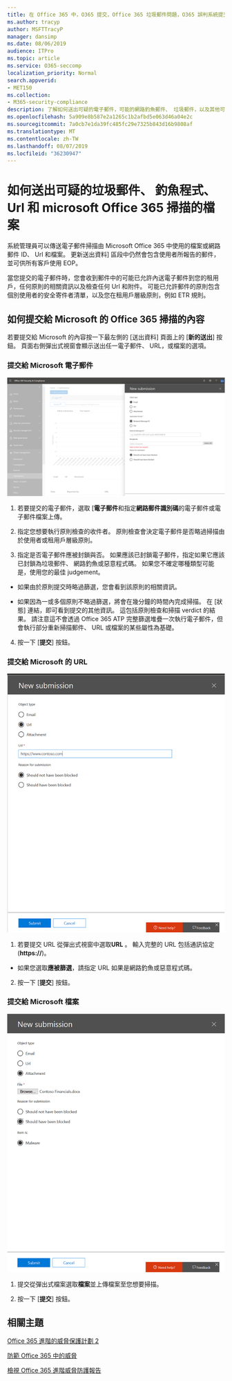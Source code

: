 ```yaml
---
title: 在 Office 365 中，O365 提交，Office 365 垃圾郵件問題，O365 誤判系統提交提交 office 365 中的釣魚程式、 送出掃描、 可疑的電子郵件，Office 365 中的電子郵件、 掃描郵件、 有 Microsoft 掃描的釣魚程式]，讓 Microsoft 的垃圾郵件掃描巨集、 送出電子郵件、 送出電子郵件
ms.author: tracyp
author: MSFTTracyP
manager: dansimp
ms.date: 08/06/2019
audience: ITPro
ms.topic: article
ms.service: O365-seccomp
localization_priority: Normal
search.appverid:
- MET150
ms.collection:
- M365-security-compliance
description: 了解如何送出可疑的電子郵件，可能的網路釣魚郵件、 垃圾郵件，以及其他可能有害的郵件、 Url 和檔案從您的 Office 365 租用戶給 Microsoft 進行掃描。
ms.openlocfilehash: 5a909e8b587e2a1265c1b2afbd5e063d46a04e2c
ms.sourcegitcommit: 7a0cb7e1da39fc485fc29e7325b843d16b9808af
ms.translationtype: MT
ms.contentlocale: zh-TW
ms.lasthandoff: 08/07/2019
ms.locfileid: "36230947"
---
```

# <a name="how-to-submit-suspected-spam-phish-urls-and-files-to-microsoft-for-office-365-scanning"></a>如何送出可疑的垃圾郵件、 釣魚程式、 Url 和 microsoft Office 365 掃描的檔案

系統管理員可以傳送電子郵件掃描由 Microsoft Office 365 中使用的檔案或網路郵件 ID、 Url 和檔案。 更新送出資料] 區段中仍然會包含使用者所報告的郵件，並可供所有客戶使用 EOP。

當您提交的電子郵件時，您會收到郵件中的可能已允許內送電子郵件到您的租用戶，任何原則的相關資訊以及檢查任何 Url 和附件。 可能已允許郵件的原則包含個別使用者的安全寄件者清單，以及您在租用戶層級原則，例如 ETR 規則。 

## <a name="how-to-submit-content-to-microsoft-for-office-365-scanning"></a>如何提交給 Microsoft 的 Office 365 掃描的內容

若要提交給 Microsoft 的內容按一下最左側的 [送出資料] 頁面上的 [**新的送出**] 按鈕。 頁面右側彈出式視窗會顯示送出任一電子郵件、 URL，或檔案的選項。 

### <a name="submit-an-email-to-microsoft"></a>提交給 Microsoft 電子郵件
![電子郵件送出範例](media/submission-flyout-email.PNG)
1. 若要提交的電子郵件，選取 [**電子郵件**和指定**網路郵件識別碼**的電子郵件或電子郵件檔案上傳。 

2. 指定您想要執行原則檢查的收件者。 原則檢查會決定電子郵件是否略過掃描由於使用者或租用戶層級原則。 

3. 指定是否電子郵件應被封鎖與否。 如果應該已封鎖電子郵件，指定如果它應該已封鎖為垃圾郵件、 網路釣魚或惡意程式碼。 如果您不確定哪種類型可能是，使用您的最佳 judgement。  

* 如果由於原則提交時略過篩選，您會看到該原則的相關資訊。

* 如果因為一或多個原則不略過篩選，將會在幾分鐘的時間內完成掃描。 在 [狀態] 連結，即可看到提交的其他資訊。 這包括原則檢查和掃描 verdict 的結果。 請注意這不會透過 Office 365 ATP 完整篩選堆疊一次執行電子郵件，但會執行部分重新掃描郵件、 URL 或檔案的某些屬性為基礎。 

4. 按一下 [**提交**] 按鈕。

### <a name="submit-a-url-to-microsoft"></a>提交給 Microsoft 的 URL
![電子郵件送出範例](media/submission-url-flyout.png)
1. 若要提交 URL 從彈出式視窗中選取**URL** 。 輸入完整的 URL 包括通訊協定 (**https://**)。 

* 如果您選取**應被篩選**，請指定 URL 如果是網路釣魚或惡意程式碼。

2. 按一下 [**提交**] 按鈕。 


### <a name="submit-a-file-to-microsoft"></a>提交給 Microsoft 檔案
![電子郵件送出範例](media/submission-file-flyout.PNG)
1. 提交從彈出式檔案選取**檔案**並上傳檔案至您想要掃描。 

2. 按一下 [**提交**] 按鈕。


## <a name="related-topics"></a>相關主題

[Office 365 進階的威脅保護計劃 2](office-365-ti.md)
  
[防範 Office 365 中的威脅](protect-against-threats.md)
  
[檢視 Office 365 進階威脅防護報告](view-reports-for-atp.md)
  

